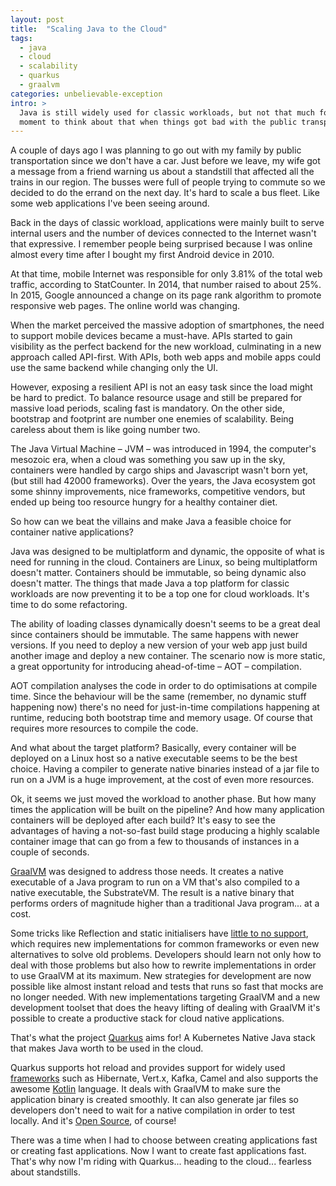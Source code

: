 ```yaml
---
layout: post
title:  "Scaling Java to the Cloud"
tags:
  - java
  - cloud
  - scalability
  - quarkus
  - graalvm
categories: unbelievable-exception
intro: >
  Java is still widely used for classic workloads, but not that much for cloud workloads. On this episode, I had a 
  moment to think about that when things got bad with the public transportation.
---
```


A couple of days ago I was planning to go out with my family by public transportation since we don't have a car. Just
before we leave, my wife got a message from a friend warning us about a standstill that affected all the trains in our
region. The busses were full of people trying to commute so we decided to do the errand on the next day. It's hard to 
scale a bus fleet. Like some web applications I've been seeing around.

Back in the days of classic workload, applications were mainly built to serve internal users and the number of devices
connected to the Internet wasn't that expressive. I remember people being surprised because I was online almost every 
time after I bought my first Android device in 2010.

At that time, mobile Internet was responsible for only 3.81% of the total web traffic, according to StatCounter. In 
2014, that number raised to about 25%. In 2015, Google announced a change on its page rank algorithm to promote
responsive web pages. The online world was changing.

When the market perceived the massive adoption of smartphones, the need to support mobile devices became a must-have. 
APIs started to gain visibility as the perfect backend for the new workload, culminating in a new approach called
API-first. With APIs, both web apps and mobile apps could use the same backend while changing only the UI.

However, exposing a resilient API is not an easy task since the load might be hard to predict. To balance resource usage
and still be prepared for massive load periods, scaling fast is mandatory. On the other side, bootstrap and footprint
are number one enemies of scalability. Being careless about them is like going number two.

The Java Virtual Machine – JVM – was introduced in 1994, the computer's mesozoic era, when a cloud was something you saw
up in the sky, containers were handled by cargo ships and Javascript wasn't born yet, (but still had 42000 frameworks). 
Over the years, the Java ecosystem got some shinny improvements, nice frameworks, competitive vendors, but ended up
being too resource hungry for a healthy container diet.

So how can we beat the villains and make Java a feasible choice for container native applications?

Java was designed to be multiplatform and dynamic, the opposite of what is need for running in the cloud. Containers are
Linux, so being multiplatform doesn't matter. Containers should be immutable, so being dynamic also doesn't matter. The 
things that made Java a top platform for classic workloads are now preventing it to be a top one for cloud workloads. 
It's time to do some refactoring.

The ability of loading classes dynamically doesn't seems to be a great deal since containers should be immutable. The 
same happens with newer versions. If you need to deploy a new version of your web app just build another image and 
deploy a new container. The scenario now is more static, a great opportunity for introducing ahead-of-time – AOT – 
compilation.

AOT compilation analyses the code in order to do optimisations at compile time. Since the behaviour will be the same 
(remember, no dynamic stuff happening now) there's no need for just-in-time compilations happening at runtime, reducing
both bootstrap time and memory usage. Of course that requires more resources to compile the code.

And what about the target platform? Basically, every container will be deployed on a Linux host so a native executable 
seems to be the best choice. Having a compiler to generate native binaries instead of a jar file to run on a JVM is a 
huge improvement, at the cost of even more resources.

Ok, it seems we just moved the workload to another phase. But how many times the application will be built on the
pipeline? And how many application containers will be deployed after each build? It's easy to see the advantages of
having a not-so-fast build stage producing a highly scalable container image that can go from a few to thousands of
instances in a couple of seconds.

[GraalVM][graalvm] was designed to address those needs. It creates a native executable of a Java program to run on a VM
that's also compiled to a native executable, the SubstrateVM. The result is a native binary that performs orders of 
magnitude higher than a traditional Java program... at a cost.

Some tricks like Reflection and static initialisers have [little to no support][graalvm_limitations], which requires new
implementations for common frameworks or even new alternatives to solve old problems. Developers should learn not only 
how to deal with those problems but also how to rewrite implementations in order to use GraalVM at its maximum. New 
strategies for development are now possible like almost instant reload and tests that runs so fast that mocks are no 
longer needed. With new implementations targeting GraalVM and a new development toolset that does the heavy lifting of 
dealing with GraalVM it's possible to create a productive stack for cloud native applications.

That's what the project [Quarkus][quarkus] aims for! A Kubernetes Native Java stack that makes Java worth to be used in
the cloud.

Quarkus supports hot reload and provides support for widely used [frameworks][quarkus_extensions] such as Hibernate, 
Vert.x, Kafka, Camel and also supports the awesome [Kotlin] language. It deals with GraalVM to make sure the application
binary is created smoothly. It can also generate jar files so developers don't need to wait for a native compilation in
order to test locally. And it's [Open Source][quarkus_code], of course!

There was a time when I had to choose between creating applications fast or creating fast applications. Now I want to 
create fast applications fast. That's why now I'm riding with Quarkus... heading to the cloud... fearless about 
standstills.

[graalvm]: <https://www.graalvm.org/>
[graalvm_limitations]: <https://github.com/oracle/graal/blob/master/substratevm/LIMITATIONS.md>
[quarkus]: <https://quarkus.io/>
[quarkus_extensions]: <https://quarkus.io/extensions/>
[quarkus_code]: <https://github.com/quarkusio/quarkus>
[kotlin]: <https://kotlinlang.org/>
